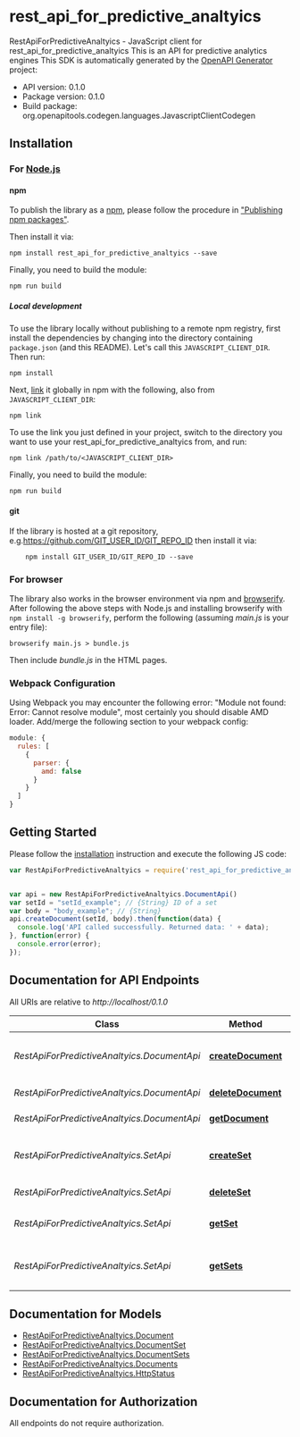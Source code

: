 # rest_api_for_predictive_analtyics

RestApiForPredictiveAnaltyics - JavaScript client for rest_api_for_predictive_analtyics
This is an API for predictive analytics engines
This SDK is automatically generated by the [OpenAPI Generator](https://openapi-generator.tech) project:

- API version: 0.1.0
- Package version: 0.1.0
- Build package: org.openapitools.codegen.languages.JavascriptClientCodegen

## Installation

### For [Node.js](https://nodejs.org/)

#### npm

To publish the library as a [npm](https://www.npmjs.com/), please follow the procedure in ["Publishing npm packages"](https://docs.npmjs.com/getting-started/publishing-npm-packages).

Then install it via:

```shell
npm install rest_api_for_predictive_analtyics --save
```

Finally, you need to build the module:

```shell
npm run build
```

##### Local development

To use the library locally without publishing to a remote npm registry, first install the dependencies by changing into the directory containing `package.json` (and this README). Let's call this `JAVASCRIPT_CLIENT_DIR`. Then run:

```shell
npm install
```

Next, [link](https://docs.npmjs.com/cli/link) it globally in npm with the following, also from `JAVASCRIPT_CLIENT_DIR`:

```shell
npm link
```

To use the link you just defined in your project, switch to the directory you want to use your rest_api_for_predictive_analtyics from, and run:

```shell
npm link /path/to/<JAVASCRIPT_CLIENT_DIR>
```

Finally, you need to build the module:

```shell
npm run build
```

#### git

If the library is hosted at a git repository, e.g.https://github.com/GIT_USER_ID/GIT_REPO_ID
then install it via:

```shell
    npm install GIT_USER_ID/GIT_REPO_ID --save
```

### For browser

The library also works in the browser environment via npm and [browserify](http://browserify.org/). After following
the above steps with Node.js and installing browserify with `npm install -g browserify`,
perform the following (assuming *main.js* is your entry file):

```shell
browserify main.js > bundle.js
```

Then include *bundle.js* in the HTML pages.

### Webpack Configuration

Using Webpack you may encounter the following error: "Module not found: Error:
Cannot resolve module", most certainly you should disable AMD loader. Add/merge
the following section to your webpack config:

```javascript
module: {
  rules: [
    {
      parser: {
        amd: false
      }
    }
  ]
}
```

## Getting Started

Please follow the [installation](#installation) instruction and execute the following JS code:

```javascript
var RestApiForPredictiveAnaltyics = require('rest_api_for_predictive_analtyics');


var api = new RestApiForPredictiveAnaltyics.DocumentApi()
var setId = "setId_example"; // {String} ID of a set
var body = "body_example"; // {String} 
api.createDocument(setId, body).then(function(data) {
  console.log('API called successfully. Returned data: ' + data);
}, function(error) {
  console.error(error);
});


```

## Documentation for API Endpoints

All URIs are relative to *http://localhost/0.1.0*

Class | Method | HTTP request | Description
------------ | ------------- | ------------- | -------------
*RestApiForPredictiveAnaltyics.DocumentApi* | [**createDocument**](docs/DocumentApi.md#createDocument) | **POST** /documentSet/{setId} | Add a new document to the document set
*RestApiForPredictiveAnaltyics.DocumentApi* | [**deleteDocument**](docs/DocumentApi.md#deleteDocument) | **DELETE** /documentSet/{setId}/{docId} | delete the set
*RestApiForPredictiveAnaltyics.DocumentApi* | [**getDocument**](docs/DocumentApi.md#getDocument) | **GET** /documentSet/{setId}/{docId} | get document from set
*RestApiForPredictiveAnaltyics.SetApi* | [**createSet**](docs/SetApi.md#createSet) | **POST** /documentSet | Add a new documentset set to the engine
*RestApiForPredictiveAnaltyics.SetApi* | [**deleteSet**](docs/SetApi.md#deleteSet) | **DELETE** /documentSet/{setId} | delete the set
*RestApiForPredictiveAnaltyics.SetApi* | [**getSet**](docs/SetApi.md#getSet) | **GET** /documentSet/{setId} | lists all documents in the set
*RestApiForPredictiveAnaltyics.SetApi* | [**getSets**](docs/SetApi.md#getSets) | **GET** /documentSet | List all documentsets known by the engine


## Documentation for Models

 - [RestApiForPredictiveAnaltyics.Document](docs/Document.md)
 - [RestApiForPredictiveAnaltyics.DocumentSet](docs/DocumentSet.md)
 - [RestApiForPredictiveAnaltyics.DocumentSets](docs/DocumentSets.md)
 - [RestApiForPredictiveAnaltyics.Documents](docs/Documents.md)
 - [RestApiForPredictiveAnaltyics.HttpStatus](docs/HttpStatus.md)


## Documentation for Authorization

All endpoints do not require authorization.
